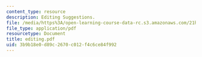 ```yaml
---
content_type: resource
description: Editing Suggestions.
file: /media/https%3A/open-learning-course-data-rc.s3.amazonaws.com/21h-802-modern-latin-america-1808-present-revolution-dictatorship-democracy-spring-2005/3b9b18e0d89c2670c012f4c6ce84f992_editing.pdf
file_type: application/pdf
resourcetype: Document
title: editing.pdf
uid: 3b9b18e0-d89c-2670-c012-f4c6ce84f992
---
```

